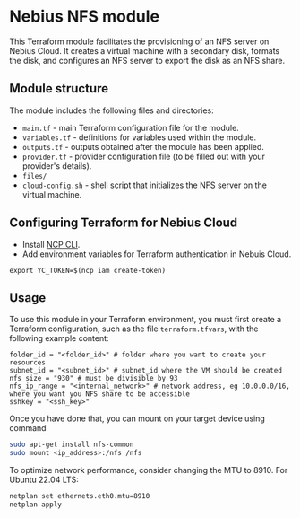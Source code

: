 # Nebius NFS module

This Terraform module facilitates the provisioning of an NFS server on Nebius Cloud. It creates a virtual machine with a secondary disk, formats the disk, and configures an NFS server to export the disk as an NFS share.

## Module structure

The module includes the following files and directories:

- `main.tf` - main Terraform configuration file for the module.
- `variables.tf` - definitions for variables used within the module.
- `outputs.tf` - outputs obtained after the module has been applied.
- `provider.tf` - provider configuration file (to be filled out with your provider's details).
- `files/`
- `cloud-config.sh` - shell script that initializes the NFS server on the virtual machine.


## Configuring Terraform for Nebius Cloud

- Install [NCP CLI](https://nebius.ai/docs/cli/quickstart).
- Add environment variables for Terraform authentication in Nebuis Cloud.

```
export YC_TOKEN=$(ncp iam create-token)
```


## Usage

To use this module in your Terraform environment, you must first create a Terraform configuration, such as the file `terraform.tfvars`, with the following example content:

```hcl
folder_id = "<folder_id>" # folder where you want to create your resources
subnet_id = "<subnet_id>" # subnet_id where the VM should be created
nfs_size = "930" # must be divisible by 93
nfs_ip_range = "<internal_network>" # network address, eg 10.0.0.0/16, where you want you NFS share to be accessible
sshkey = "<ssh_key>"
```

Once you have done that, you can mount on your target device using command 
```bash
sudo apt-get install nfs-common
sudo mount <ip_address>:/nfs /nfs
```

To optimize network performance, consider changing the  MTU to 8910. For Ubuntu 22.04 LTS:
```bash
netplan set ethernets.eth0.mtu=8910
netplan apply
```